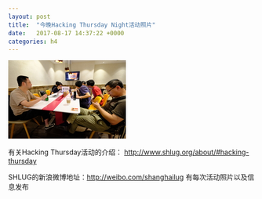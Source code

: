 ```yaml
---
layout: post
title:  "今晚Hacking Thursday Night活动照片"
date:   2017-08-17 14:37:22 +0000
categories: h4
---
```


[<img src='https://raw.githubusercontent.com/shanghailug/res2017/master/h817.h4/h817_2043_0900+08.240x160.jpg'>](https://raw.githubusercontent.com/shanghailug/res2017/master/h817.h4/h817_2043_0900+08.JPG)

有关Hacking Thursday活动的介绍：
http://www.shlug.org/about/#hacking-thursday

SHLUG的新浪微博地址：http://weibo.com/shanghailug 有每次活动照片以及信息发布


